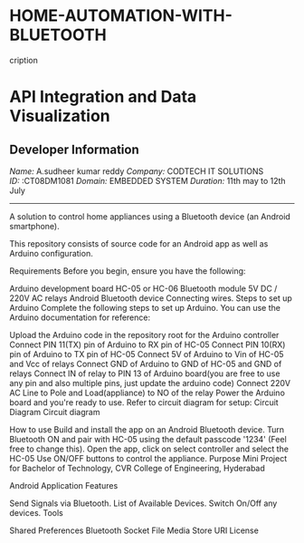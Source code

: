 # HOME-AUTOMATION-WITH-BLUETOOTH #
cription
# API Integration and Data Visualization

## Developer Information
*Name:* A.sudheer kumar reddy 
*Company:* CODTECH IT SOLUTIONS    
*ID:*  :CT08DM1081 
*Domain:* EMBEDDED SYSTEM
*Duration:* 11th may to 12th July

---

A solution to control home appliances using a Bluetooth device (an Android smartphone).

This repository consists of source code for an Android app as well as Arduino configuration.

Requirements
Before you begin, ensure you have the following:

Arduino development board
HC-05 or HC-06 Bluetooth module
5V DC / 220V AC relays
Android Bluetooth device
Connecting wires.
Steps to set up Arduino
Complete the following steps to set up Arduino. You can use the Arduino documentation for reference:

Upload the Arduino code in the repository root for the Arduino controller
Connect PIN 11(TX) pin of Arduino to RX pin of HC-05
Connect PIN 10(RX) pin of Arduino to TX pin of HC-05
Connect 5V of Arduino to Vin of HC-05 and Vcc of relays
Connect GND of Arduino to GND of HC-05 and GND of relays
Connect IN of relay to PIN 13 of Arduino board(you are free to use any pin and also multiple pins, just update the arduino code)
Connect 220V AC Line to Pole and Load(appliance) to NO of the relay
Power the Arduino board and you're ready to use. Refer to circuit diagram for setup:
Circuit Diagram
Circuit diagram

How to use
Build and install the app on an Android Bluetooth device.
Turn Bluetooth ON and pair with HC-05 using the default passcode '1234' (Feel free to change this).
Open the app, click on select controller and select the HC-05
Use ON/OFF buttons to control the appliance.
Purpose
Mini Project for Bachelor of Technology, CVR College of Engineering, Hyderabad

Android Application
Features

Send Signals via Bluetooth.
List of Available Devices.
Switch On/Off any devices.
Tools

Shared Preferences
Bluetooth Socket
File
Media Store
URI
License
